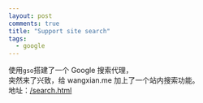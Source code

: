 ```yaml
---
layout: post
comments: true
title: "Support site search"
tags:
  - google
---
```


使用`gso`搭建了一个 Google 搜索代理，  
突然来了兴致，给 wangxian.me 加上了一个站内搜索功能。   
地址：[/search.html](/search.html)